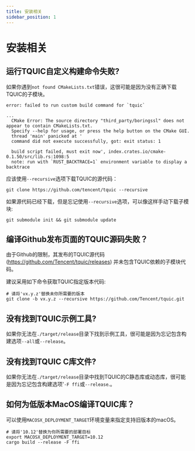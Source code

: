 ```yaml
---
title: 安装相关
sidebar_position: 1
---
```


# 安装相关

## 运行TQUIC自定义构建命令失败?

如果你遇到`not found CMakeLists.txt`错误，这很可能是因为没有正确下载TQUIC的子模块。

```
error: failed to run custom build command for `tquic`

...
  CMake Error: The source directory "third_party/boringssl" does not appear to contain CMakeLists.txt.
  Specify --help for usage, or press the help button on the CMake GUI.
  thread 'main' panicked at '
  command did not execute successfully, got: exit status: 1

  build script failed, must exit now', index.crates.io/cmake-0.1.50/src/lib.rs:1098:5
  note: run with `RUST_BACKTRACE=1` environment variable to display a backtrace
```

应该使用`--recursive`选项下载TQUIC的源代码：
```
git clone https://github.com/tencent/tquic --recursive
```

如果源代码已经下载，但是忘记使用`--recursive`选项，可以像这样手动下载子模块:
```
git submodule init && git submodule update
```


## 编译Github发布页面的TQUIC源码失败？

由于Github的限制，其发布的TQUIC源代码(https://github.com/Tencent/tquic/releases) 并未包含TQUIC依赖的子模块代码。

建议采用如下命令获取TQUIC指定版本代码:

```
# 请将'vx.y.z'替换未你所需要的版本
git clone -b vx.y.z --recursive https://github.com/Tencent/tquic.git
```


## 没有找到TQUIC示例工具?

如果你无法在`./target/release`目录下找到示例工具，很可能是因为忘记包含构建选项`--all`或`--release`。


## 没有找到TQUIC C库文件?

如果你无法在`./target/release`目录中找到TQUIC的C静态库或动态库，很可能是因为忘记包含构建选项'`-F ffi`或`--release`.。


## 如何为低版本MacOS编译TQUIC库？
可以使用`MACOSX_DEPLOYMENT_TARGET`环境变量来指定支持旧版本的macOS。

```
# 请将'10.12'替换为你所需要的部署目标
export MACOSX_DEPLOYMENT_TARGET=10.12
cargo build --release -F ffi
```
